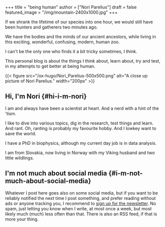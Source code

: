 +++
title = "being human"
author = ["Nori Parelius"]
draft = false
featured_image = "/img/mountain-2400x1000.jpg"
+++

If we shrank the lifetime of our species into one hour, we would still have been hunters and gatherers two minutes ago.

We have the bodies and the minds of our ancient ancestors, while living in this exciting, wonderful, confusing, modern, human zoo.

I can't be the only one who finds it a bit tricky sometimes, I think.

This personal blog is about the things I think about, learn about, try and test, in my attempts to get better at being human.


{{< figure src="/ox-hugo/Nori_Parelius-500x500.png" alt="A close up picture of Nori Parelius." width="200px" >}}


## Hi, I'm Nori {#hi-i-m-nori}

I am and always have been a scientist at heart. And a nerd with a hint of the 'tism.

I like to dive into various topics, dig in the research, test things and learn. And rant. Oh, ranting is probably my favourite hobby. And I lowkey want to save the world.

I have a PhD in biophysics, although my current day job is in data analysis.

I am from Slovakia, now living in Norway with my Viking husband and two little wildlings.


## I'm not much about social media {#i-m-not-much-about-social-media}

Whatever I post here goes also on some social media, but if you want to be reliably notified the next time I post something, and prefer reading without ads or anyone tracking you, I recommend to [sign up for the newsletter](https://76227124.sibforms.com/serve/MUIFABS3ijCScNnROypwZa6KRuwNd7uKSN6tAZfM9Vd4JK01iH7yyf8ejNH0bZ0MYABUOsNSOBGb4NguWwGNw7-mRMjrcxrIBJfiK7O2wrqtkxkKS8gFZl5niTZ0MtkmzgWcxoMfxXhHB4Ng3wV2CgqFBe7BdoAN6d9XJnVYL5Ngu1XooynlpsnMYCljApjHxPDWEqoZuHrkiwmv). No spam, just letting you know when I write, at most once a week, but most likely much (much) less often than that. There is also an RSS feed, if that is more your thing.

